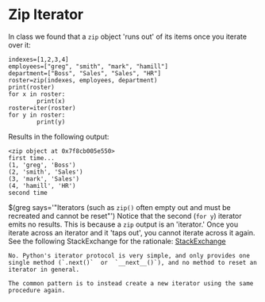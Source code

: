 # Zip Iterator

In class we found that a `zip` object 'runs out' of its items once you iterate over it:

```
indexes=[1,2,3,4]
employees=["greg", "smith", "mark", "hamill"]
department=["Boss", "Sales", "Sales", "HR"]
roster=zip(indexes, employees, department)
print(roster)
for x in roster:
        print(x)
roster=iter(roster)
for y in roster:
        print(y)
```
Results in the following output:
```
<zip object at 0x7f8cb005e550>
first time...
(1, 'greg', 'Boss')
(2, 'smith', 'Sales')
(3, 'mark', 'Sales')
(4, 'hamill', 'HR')
second time
```
$(greg says='"Iterators (such as `zip()` often empty out and must be recreated and cannot be reset"')
Notice that the second (`for y`) iterator emits no results. This is because a `zip` output is an 'iterator.' Once you iterate across an iterator and it 'taps out', you cannot iterate across it again. See the following StackExchange for the rationale: [StackExchange](https://stackoverflow.com/questions/3266180/can-iterators-be-reset-in-python)
```
No. Python's iterator protocol is very simple, and only provides one single method (`.next()`  or  `__next__()`), and no method to reset an iterator in general.

The common pattern is to instead create a new iterator using the same procedure again.
```
<!--stackedit_data:
eyJoaXN0b3J5IjpbOTYyMDY4NTI2XX0=
-->
